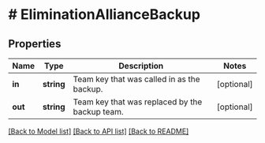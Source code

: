 # # EliminationAllianceBackup

## Properties

Name | Type | Description | Notes
------------ | ------------- | ------------- | -------------
**in** | **string** | Team key that was called in as the backup. | [optional] 
**out** | **string** | Team key that was replaced by the backup team. | [optional] 

[[Back to Model list]](../../README.md#documentation-for-models) [[Back to API list]](../../README.md#documentation-for-api-endpoints) [[Back to README]](../../README.md)


